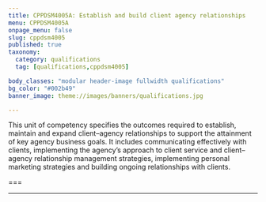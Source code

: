 ```yaml
---
title: CPPDSM4005A: Establish and build client agency relationships
menu: CPPDSM4005A
onpage_menu: false
slug: cppdsm4005
published: true
taxonomy:
  category: qualifications
  tag: [qualifications,cppdsm4005]

body_classes: "modular header-image fullwidth qualifications"
bg_color: "#002b49"
banner_image: theme://images/banners/qualifications.jpg

---
```


This unit of competency specifies the outcomes required to establish, maintain and expand client–agency relationships to support the attainment of key agency business goals. It includes communicating effectively with clients, implementing the agency’s approach to client service and client–agency relationship management strategies, implementing personal marketing strategies and building ongoing relationships with clients.

===

---
